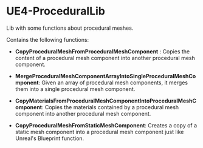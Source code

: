 # UE4-ProceduralLib
Lib with some functions about procedural meshes.

Contains the following functions:
  * __CopyProceduralMeshFromProceduralMeshComponent__ :
        Copies the content of a procedural mesh component into another procedural mesh component.

  * __MergeProceduralMeshComponentArrayIntoSingleProceduralMeshComponent__: 
        Given an array of procedural mesh components, it merges them into a single procedural mesh component.

  * __CopyMaterialsFromProceduralMeshComponentIntoProceduralMeshComponent__:
        Copies the materials contained by a procedural mesh component into another procedural mesh component.

  * __CopyProceduralMeshFromStaticMeshComponent__:
        Creates a copy of a static mesh component into a procedural mesh component just like Unreal's Blueprint function.